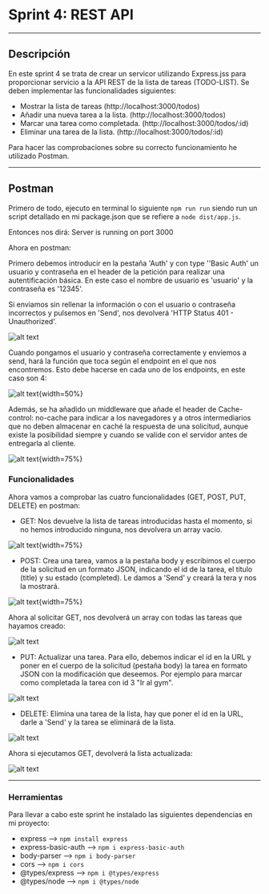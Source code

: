 # Sprint 4: REST API
---
## Descripción

En este sprint 4 se trata de crear un servicor utilizando Express.jss para proporcionar servicio a la API REST de la lista de tareas (TODO-LIST). Se deben implementar las funcionalidades siguientes:

- Mostrar la lista de tareas (http://localhost:3000/todos)
- Añadir una nueva tarea a la lista. (http://localhost:3000/todos)
- Marcar una tarea como completada. (http://localhost:3000/todos/:id)
- Eliminar una tarea de la lista. (http://localhost:3000/todos/:id)

Para hacer las comprobaciones sobre su correcto funcionamiento he utilizado Postman.

---
## Postman

Primero de todo, ejecuto en terminal lo siguiente `npm run run` siendo run un script detallado en mi package.json que se refiere a `node dist/app.js`.

Entonces nos dirá: Server is running on port 3000

Ahora en postman:

Primero debemos introducir en la pestaña 'Auth' y con type ''Basic Auth' un usuario y contraseña en el header de la petición para realizar una autentificación básica. En este caso el nombre de usuario es 'usuario' y la contraseña es '12345'.

Si enviamos sin rellenar la información o con el usuario o contraseña incorrectos y pulsemos en 'Send', nos devolverá 'HTTP Status 401 - Unauthorized'.

![alt text](autentificacion-status.png)

Cuando pongamos el usuario y contraseña correctamente y enviemos a send, hará la función que toca según el endpoint en el que nos encontremos. Esto debe hacerse en cada uno de los endpoints, en este caso son 4:

![alt text](capturas\endpoints.png){width=50%}

Además, se ha añadido un middleware que añade el header de Cache-control: no-cache para indicar a los navegadores y a otros intermediarios que no deben almacenar en caché la respuesta de una solicitud, aunque existe la posibilidad siempre y cuando se valide con el servidor antes de entregarla al cliente.

![alt text](capturas\cache-control.png){width=75%}

### Funcionalidades

Ahora vamos a comprobar las cuatro funcionalidades (GET, POST, PUT, DELETE) en postman:

- GET: Nos devuelve la lista de tareas introducidas hasta el momento, si no hemos introducido ninguna, nos devolvera un array vacío.

![alt text](capturas\get-vacio.png){width=75%}

- POST: Crea una tarea, vamos a la pestaña body y escribimos el cuerpo de la solicitud en un formato JSON, indicando el id de la tarea, el título (title) y su estado (completed). Le damos a 'Send' y creará la tera y nos la mostrará.

![alt text](capturas\post-tarea-creada.png){width=75%}

Ahora al solicitar GET, nos devolverá un array con todas las tareas que hayamos creado:

![alt text](capturas\get-tareas-creadas.png)

- PUT: Actualizar una tarea. Para ello, debemos indicar el id en la URL y poner en el cuerpo de la solicitud (pestaña body) la tarea en formato JSON con la modificación que deseemos. Por ejemplo para marcar como completada la tarea con id 3 "Ir al gym".

![alt text](capturas\put-completada.png)

- DELETE: Elimina una tarea de la lista, hay que poner el id en la URL, darle a 'Send' y la tarea se eliminará de la lista.

![alt text](capturas\delete.png)

Ahora si ejecutamos GET, devolverá la lista actualizada:

![alt text](capturas\get-actualizado.png)

---

### Herramientas

Para llevar a cabo este sprint he instalado las siguientes dependencias en mi proyecto:

- express --> `npm install express`
- express-basic-auth --> `npm i express-basic-auth`
- body-parser --> `npm i body-parser`
- cors --> `npm i cors`
- @types/express --> `npm i @types/express`
- @types/node --> `npm i @types/node`